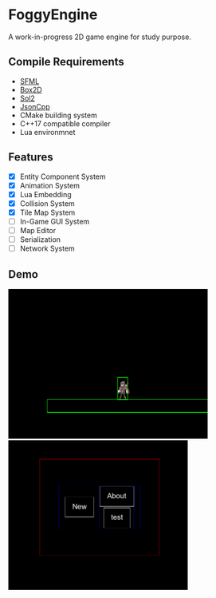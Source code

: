 # FoggyEngine
 A work-in-progress 2D game engine for study purpose.

Compile Requirements
------
* [SFML](https://github.com/SFML/SFML)
* [Box2D](https://github.com/erincatto/box2d)
* [Sol2](https://github.com/ThePhD/sol2)
* [JsonCpp](https://github.com/open-source-parsers/jsoncpp)
* CMake building system
* C++17 compatible compiler
* Lua environmnet

Features
------
- [X] Entity Component System
- [X] Animation System
- [X] Lua Embedding
- [X] Collision System
- [X] Tile Map System
- [ ] In-Game GUI System
- [ ] Map Editor
- [ ] Serialization
- [ ] Network System

Demo
------
<img src="https://github.com/xubury/FoggyEngine/blob/master/res/demo/attack-demo.gif" width="400" height="300" />
<img src="https://github.com/xubury/FoggyEngine/blob/master/res/demo/tile-gui-demo.gif" width="360" height="300" />

